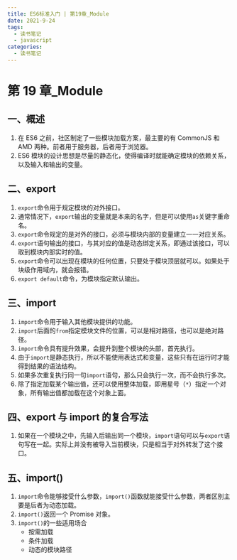 ```yaml
---
title: ES6标准入门 | 第19章_Module
date: 2021-9-24
tags:
  - 读书笔记
  - javascript
categories:
  - 读书笔记
---
```


# 第 19 章\_Module

## 一、概述

1. 在 ES6 之前，社区制定了一些模块加载方案，最主要的有 CommonJS 和 AMD 两种。前者用于服务器，后者用于浏览器。
2. ES6 模块的设计思想是尽量的静态化，使得编译时就能确定模块的依赖关系，以及输入和输出的变量。

## 二、export

1. `export`命令用于规定模块的对外接口。
2. 通常情况下，`export`输出的变量就是本来的名字，但是可以使用`as`关键字重命名。
3. `export`命令规定的是对外的接口，必须与模块内部的变量建立一一对应关系。
4. `export`语句输出的接口，与其对应的值是动态绑定关系，即通过该接口，可以取到模块内部实时的值。
5. `export`命令可以出现在模块的任何位置，只要处于模块顶层就可以。如果处于块级作用域内，就会报错。
6. `export default`命令，为模块指定默认输出。

## 三、import

1. `import`命令用于输入其他模块提供的功能。
2. `import`后面的`from`指定模块文件的位置，可以是相对路径，也可以是绝对路径。
3. `import`命令具有提升效果，会提升到整个模块的头部，首先执行。
4. 由于`import`是静态执行，所以不能使用表达式和变量，这些只有在运行时才能得到结果的语法结构。
5. 如果多次重复执行同一句`import`语句，那么只会执行一次，而不会执行多次。
6. 除了指定加载某个输出值，还可以使用整体加载，即用星号（`*`）指定一个对象，所有输出值都加载在这个对象上面。

## 四、export 与 import 的复合写法

1. 如果在一个模块之中，先输入后输出同一个模块，`import`语句可以与`export`语句写在一起。实际上并没有被导入当前模块，只是相当于对外转发了这个接口。

## 五、import()

1. `import`命令能够接受什么参数，`import()`函数就能接受什么参数，两者区别主要是后者为动态加载。
2. `import()`返回一个 Promise 对象。
3. `import()`的一些适用场合
   - 按需加载
   - 条件加载
   - 动态的模块路径

